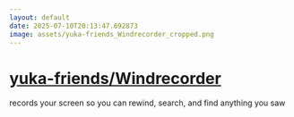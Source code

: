 ```yaml
---
layout: default
date: 2025-07-10T20:13:47.692873
image: assets/yuka-friends_Windrecorder_cropped.png
---
```


# [yuka-friends/Windrecorder](https://github.com/yuka-friends/Windrecorder)

records your screen so you can rewind, search, and find anything you saw
